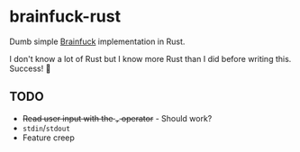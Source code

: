 # brainfuck-rust
Dumb simple [Brainfuck](https://esolangs.org/wiki/Brainfuck) implementation in Rust.

I don't know a lot of Rust but I know more Rust than I did before writing this. Success! 🎉

## TODO
- ~~Read user input with the `,` operator~~ - Should work?
- `stdin`/`stdout`
- Feature creep
